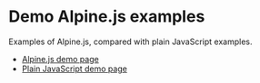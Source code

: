 # Demo Alpine.js examples

Examples of Alpine.js, compared with plain JavaScript examples.

- [Alpine.js demo page](demo-alpine.html)
- [Plain JavaScript demo page](demo-plain.html)

